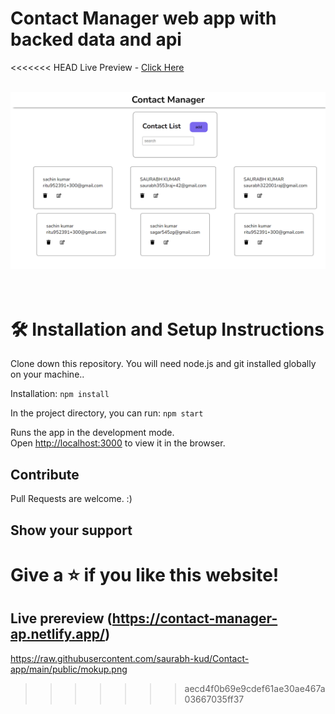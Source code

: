 # Contact Manager web app with backed data and api

<<<<<<< HEAD
Live Preview - [Click Here](https://contact-manager-ap.netlify.app/)

<br/>
<div align="center">
  <img alt="Demo" src="public/mokup.png" />
</div>
<br/>
<br/>

# 🛠 Installation and Setup Instructions

Clone down this repository. You will need node.js and git installed globally on your machine..

Installation: `npm install`

In the project directory, you can run: `npm start`

Runs the app in the development mode.\
Open [http://localhost:3000](http://localhost:3000) to view it in the browser.

## Contribute

Pull Requests are welcome. :)

## Show your support

Give a ⭐ if you like this website!
=======
## Live prereview (https://contact-manager-ap.netlify.app/)



https://raw.githubusercontent.com/saurabh-kud/Contact-app/main/public/mokup.png
>>>>>>> aecd4f0b69e9cdef61ae30ae467a03667035ff37
